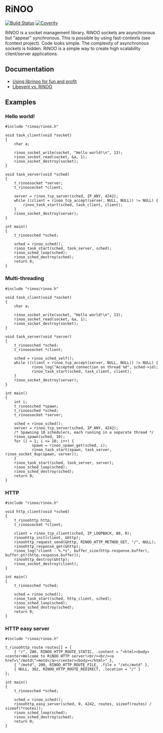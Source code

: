 # RiNOO
[![Build Status](https://drone.io/github.com/reginaldl/librinoo/status.png)](https://drone.io/github.com/reginaldl/librinoo/latest)
[![Coverity](https://scan.coverity.com/projects/2835/badge.svg)](https://scan.coverity.com/projects/2835)

RiNOO is a socket management library. RiNOO sockets are asynchronous but "appear" synchronous.
This is possible by using fast-contexts (see fcontext project). Code looks simple. The complexity
of asynchronous sockets is hidden.
RiNOO is a simple way to create high scalability client/server applications.

## Documentation

* [Using librinoo for fun and profit](https://github.com/reginaldl/librinoo/wiki/Using-librinoo-for-fun-and-profit)
* [Libevent vs. RiNOO](https://github.com/reginaldl/librinoo/wiki/Libevent-vs.-RiNOO)

## Examples

### Hello world!

    #include "rinoo/rinoo.h"

    void task_client(void *socket)
    {
    	char a;

    	rinoo_socket_write(socket, "Hello world!\n", 13);
    	rinoo_socket_read(socket, &a, 1);
    	rinoo_socket_destroy(socket);
    }

    void task_server(void *sched)
    {
    	t_rinoosocket *server;
    	t_rinoosocket *client;

    	server = rinoo_tcp_server(sched, IP_ANY, 4242);
    	while ((client = rinoo_tcp_accept(server, NULL, NULL)) != NULL) {
    		rinoo_task_start(sched, task_client, client);
    	}
    	rinoo_socket_destroy(server);
    }

    int main()
    {
    	t_rinoosched *sched;

    	sched = rinoo_sched();
    	rinoo_task_start(sched, task_server, sched);
    	rinoo_sched_loop(sched);
    	rinoo_sched_destroy(sched);
    	return 0;
    }

### Multi-threading

    #include "rinoo/rinoo.h"

    void task_client(void *socket)
    {
    	char a;

    	rinoo_socket_write(socket, "Hello world!\n", 13);
    	rinoo_socket_read(socket, &a, 1);
    	rinoo_socket_destroy(socket);
    }

    void task_server(void *server)
    {
        t_rinoosched *sched;
    	t_rinoosocket *client;

        sched = rinoo_sched_self();
    	while ((client = rinoo_tcp_accept(server, NULL, NULL)) != NULL) {
                rinoo_log("Accepted connection on thread %d", sched->id);
                rinoo_task_start(sched, task_client, client);
    	}
    	rinoo_socket_destroy(server);
    }

    int main()
    {
        int i;
    	t_rinoosched *spawn;
    	t_rinoosched *sched;
    	t_rinoosocket *server;

    	sched = rinoo_sched();
    	server = rinoo_tcp_server(sched, IP_ANY, 4242);
        /* Spawning 10 schedulers, each running in a separate thread */
        rinoo_spawn(sched, 10);
        for (i = 1; i <= 10; i++) {
                spawn = rinoo_spawn_get(sched, i);
                rinoo_task_start(spawn, task_server, rinoo_socket_dup(spawn, server));
        }
        rinoo_task_start(sched, task_server, server);
    	rinoo_sched_loop(sched);
    	rinoo_sched_destroy(sched);
    	return 0;
    }

### HTTP

    #include "rinoo/rinoo.h"

    void http_client(void *sched)
    {
        t_rinoohttp http;
        t_rinoosocket *client;

        client = rinoo_tcp_client(sched, IP_LOOPBACK, 80, 0);
        rinoohttp_init(client, &http);
        rinoohttp_request_send(&http, RINOO_HTTP_METHOD_GET, "/", NULL);
        rinoohttp_response_get(&http);
        rinoo_log("client - %.*s", buffer_size(http.response.buffer), buffer_ptr(http.response.buffer));
        rinoohttp_destroy(&http);
        rinoo_socket_destroy(client);
    }

    int main()
    {
        t_rinoosched *sched;

        sched = rinoo_sched();
        rinoo_task_start(sched, http_client, sched);
        rinoo_sched_loop(sched);
        rinoo_sched_destroy(sched);
        return 0;
    }

### HTTP easy server

    #include "rinoo/rinoo.h"

    t_rinoohttp_route routes[] = {
        { "/", 200, RINOO_HTTP_ROUTE_STATIC, .content = "<html><body><center>Welcome to RiNOO HTTP server!<br/><br/><a href=\"/motd\">motd</a></center><body></html>" },
        { "/motd", 200, RINOO_HTTP_ROUTE_FILE, .file = "/etc/motd" },
        { NULL, 302, RINOO_HTTP_ROUTE_REDIRECT, .location = "/" }
    };

    int main()
    {
        t_rinoosched *sched;

        sched = rinoo_sched();
        rinoohttp_easy_server(sched, 0, 4242, routes, sizeof(routes) / sizeof(*routes));
        rinoo_sched_loop(sched);
        rinoo_sched_destroy(sched);
        return 0;
    }
